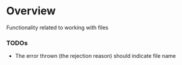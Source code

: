 # Overview

Functionality related to working with files

### TODOs

* The error thrown (the rejection reason) should indicate file name

